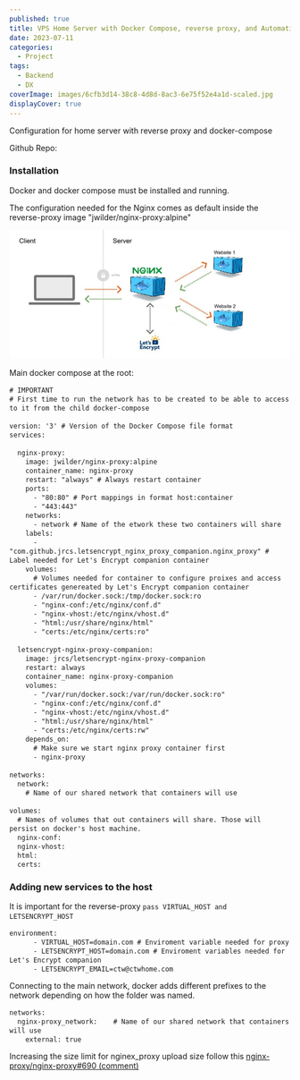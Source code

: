 ```yaml
---
published: true
title: VPS Home Server with Docker Compose, reverse proxy, and Automatic SSL
date: 2023-07-11
categories:
  - Project
tags:
  - Backend
  - DX
coverImage: images/6cfb3d14-38c8-4d8d-8ac3-6e75f52e4a1d-scaled.jpg
displayCover: true
---
```


Configuration for home server with reverse proxy and docker-compose

Github Repo:

### Installation

Docker and docker compose must be installed and running.

The configuration needed for the Nginx comes as default inside the reverse-proxy image "jwilder/nginx-proxy:alpine"

[![](./images/194275504-265b194e-9426-4f81-bafc-1a69b2294450.png)](https://user-images.githubusercontent.com/4195550/194275504-265b194e-9426-4f81-bafc-1a69b2294450.png)

Main docker compose at the root:

```
# IMPORTANT
# First time to run the network has to be created to be able to access to it from the child docker-compose

version: '3' # Version of the Docker Compose file format
services:

  nginx-proxy:
    image: jwilder/nginx-proxy:alpine
    container_name: nginx-proxy
    restart: "always" # Always restart container
    ports:
      - "80:80" # Port mappings in format host:container
      - "443:443"
    networks:
      - network # Name of the etwork these two containers will share
    labels:
      - "com.github.jrcs.letsencrypt_nginx_proxy_companion.nginx_proxy" # Label needed for Let's Encrypt companion container
    volumes:
      # Volumes needed for container to configure proixes and access certificates genereated by Let's Encrypt companion container
      - /var/run/docker.sock:/tmp/docker.sock:ro
      - "nginx-conf:/etc/nginx/conf.d"
      - "nginx-vhost:/etc/nginx/vhost.d"
      - "html:/usr/share/nginx/html"
      - "certs:/etc/nginx/certs:ro"

  letsencrypt-nginx-proxy-companion:
    image: jrcs/letsencrypt-nginx-proxy-companion
    restart: always
    container_name: nginx-proxy-companion
    volumes:
      - "/var/run/docker.sock:/var/run/docker.sock:ro"
      - "nginx-conf:/etc/nginx/conf.d"
      - "nginx-vhost:/etc/nginx/vhost.d"
      - "html:/usr/share/nginx/html"
      - "certs:/etc/nginx/certs:rw"
    depends_on:
      # Make sure we start nginx proxy container first
      - nginx-proxy

networks:
  network:
    # Name of our shared network that containers will use

volumes:
  # Names of volumes that out containers will share. Those will persist on docker's host machine.
  nginx-conf:
  nginx-vhost:
  html:
  certs:
```

### Adding new services to the host

It is important for the reverse-proxy `pass VIRTUAL_HOST and LETSENCRYPT_HOST`

```
environment:
      - VIRTUAL_HOST=domain.com # Enviroment variable needed for proxy
      - LETSENCRYPT_HOST=domain.com # Enviroment variables needed for Let's Encrypt companion
      - LETSENCRYPT_EMAIL=ctw@ctwhome.com
```

Connecting to the main network, docker adds different prefixes to the network depending on how the folder was named.

```
networks:
  nginx-proxy_network:    # Name of our shared network that containers will use
    external: true
```

Increasing the size limit for nginex\_proxy upload size follow this [nginx-proxy/nginx-proxy#690 (comment)](https://github.com/nginx-proxy/nginx-proxy/issues/690#issuecomment-1405169132)
